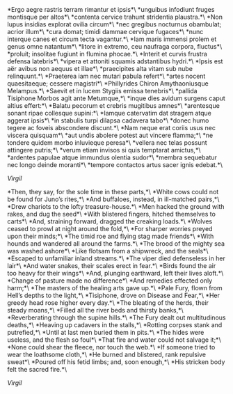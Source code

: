 ﻿<div class="postepi">
*Ergo aegre rastris terram rimantur et ipsis*\
*unguibus infodiunt fruges montisque per altos*\
*contenta cervice trahunt stridentia plaustra.*\
*Non lupus insidias explorat ovilia circum*\
*nec gregibus nocturnus obambulat; acrior illum*\
*cura domat; timidi dammae cervique fugaces*\
*nunc interque canes et circum tecta vagantur.*\
*Iam maris immensi prolem et genus omne natantum*\
*litore in extremo, ceu naufraga corpora, fluctus*\
*proluit; insolitae fugiunt in flumina phocae.*\
*Interit et curvis frustra defensa latebris*\
*vipera et attoniti squamis adstantibus hydri.*\
*Ipsis est aër avibus non aequus et illae*\
*praecipites alta vitam sub nube relinquunt.*\
*Praeterea iam nec mutari pabula refert*\
*artes nocent quaesitaeque; cessere magistri*\
*Phillyrides Chiron Amythaoniusque Melampus.*\
*Saevit et in lucem Stygiis emissa tenebris*\
*pallida Tisiphone Morbos agit ante Metumque,*\
*inque dies avidum surgens caput altius effert:*\
*Balatu pecorum et crebris mugitibus amnes*\
*arentesque sonant ripae collesque supini:*\
*Iamque catervatim dat stragem atque aggerat ipsis*\
*in stabulis turpi dilapsa cadavera tabo*\
*donec humo tegere ac foveis abscondere discunt.*\
*Nam neque erat coriis usus nec viscera quisquam*\
*aut undis abolere potest aut vincere flamma;*\
*ne tondere quidem morbo inluvieque peresa*\
*vellera nec telas possunt attingere putris;*\
*verum etiam invisos si quis temptarat amictus,*\
*ardentes papulae atque immundus olentia sudor*\
*membra sequebatur nec longo deinde moranti*\
*tempore contactos artus sacer ignis edebat.*\

<cite>Virgil</cite>
</div>

<div class="postepi">
*Then, they say, for the sole time in these parts,*\
*White cows could not be found for Juno’s rites,*\
*And buffaloes, instead, in ill-matched pairs,*\
*Drew chariots to the lofty treasure-house.*\
*Men hacked the ground with rakes, and dug the seed*\
*With blistered fingers, hitched themselves to carts*\
*And, straining forward, dragged the creaking loads.*\
*Wolves ceased to prowl at night around the fold,*\
*For sharper worries preyed upon their minds;*\
*The timid roe and flying stag made friends*\
*With hounds and wandered all around the farms.*\
*The brood of the mighty sea was washed ashore*\
*Like flotsam from a shipwreck, and the seals*\
*Escaped to unfamiliar inland streams.*\
*The viper died defenseless in her lair*\
*And water snakes, their scales erect in fear.*\
*Birds found the air too heavy for their wings*\
*And, plunging earthward, left their lives aloft.*\
*Change of pasture made no difference*\
*And remedies effected only harm;*\
*The masters of the healing arts gave up.*\
*Pale Fury, flown from Hell’s depths to the light,*\
*Tisiphone, drove on Disease and Fear,*\
*Her greedy head rose higher every day.*\
*The bleating of the herds, their steady moans,*\
*Filled all the river beds and thirsty banks,*\
*Reverberating through the supine hills.*\
*The Fury dealt out multitudinous deaths,*\
*Heaving up cadavers in the stalls,*\
*Rotting corpses stank and putrefied,*\
*Until at last men buried them in pits.*\
*The hides were useless, and the flesh so foul*\
*That fire and water could not salvage it;*\
*None could shear the fleece, nor touch the web.*\
*If someone tried to wear the loathsome cloth,*\
*He burned and blistered, rank repulsive sweat*\
*Poured off his fetid limbs; and, soon enough,*\
*His stricken body felt the sacred fire.*\

<cite>Virgil</cite>
</div>

